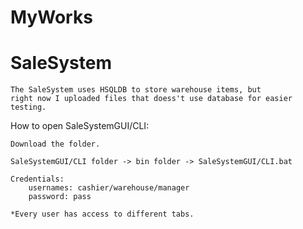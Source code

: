 # MyWorks

# SaleSystem

    The SaleSystem uses HSQLDB to store warehouse items, but
    right now I uploaded files that doess't use database for easier testing.  


How to open SaleSystemGUI/CLI:

    Download the folder.  

    SaleSystemGUI/CLI folder -> bin folder -> SaleSystemGUI/CLI.bat

    Credentials:  
        usernames: cashier/warehouse/manager
        password: pass

    *Every user has access to different tabs.